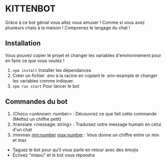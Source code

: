 # KITTENBOT

Grâce à ce bot génial vous allez vous amuser ! Comme si vous avez plusieurs chats à la maison !
Comprenez le langage du chat !

## Installation

Vous pouvez copier le projet et changer les variables d'environnement pour en faire ce que vous voulez !

1. `npm install` Installer les dépendances
2. Créer un fichier .env à la racine en copiant le .env-example et changer les variables comme indiquer.
3. `npm run start` Pour lancer le bot

## Commandes du bot

1. /Choco <unknown: number> : Découvrez ce que fait cette commande (Mettez un chiffre petit)
2. /translate <message: string> : Traduisez votre message humain en celui d'un chat
3. /minmax <min:number> <max:number> : Vous donne un chiffre entre un min et max

- Taguez le bot pour qu'il vous parle en retour avec des émojis
- Écrivez "miaou" et le bot vous répondra
